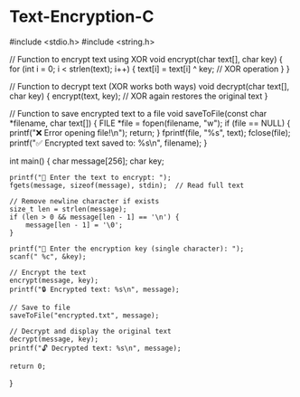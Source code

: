 # Text-Encryption-C
#include <stdio.h>
#include <string.h>

// Function to encrypt text using XOR
void encrypt(char text[], char key) {
    for (int i = 0; i < strlen(text); i++) {
        text[i] = text[i] ^ key;  // XOR operation
    }
}

// Function to decrypt text (XOR works both ways)
void decrypt(char text[], char key) {
    encrypt(text, key);  // XOR again restores the original text
}

// Function to save encrypted text to a file
void saveToFile(const char *filename, char text[]) {
    FILE *file = fopen(filename, "w");
    if (file == NULL) {
        printf("❌ Error opening file!\n");
        return;
    }
    fprintf(file, "%s", text);
    fclose(file);
    printf("✅ Encrypted text saved to: %s\n", filename);
}

int main() {
    char message[256];
    char key;

    printf("🔐 Enter the text to encrypt: ");
    fgets(message, sizeof(message), stdin);  // Read full text

    // Remove newline character if exists
    size_t len = strlen(message);
    if (len > 0 && message[len - 1] == '\n') {
        message[len - 1] = '\0';
    }

    printf("🔑 Enter the encryption key (single character): ");
    scanf(" %c", &key);

    // Encrypt the text
    encrypt(message, key);
    printf("🔒 Encrypted text: %s\n", message);

    // Save to file
    saveToFile("encrypted.txt", message);

    // Decrypt and display the original text
    decrypt(message, key);
    printf("🔓 Decrypted text: %s\n", message);

    return 0;
}
